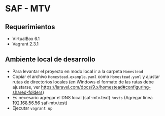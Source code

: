 # SAF - MTV

## Requerimientos

- VirtualBox 6.1
- Vagrant 2.3.1

## Ambiente local de desarrollo
 
- Para levantar el proyecto en modo local ir a la carpeta `Homestead`
- Copiar el archivo `Homestead.example.yaml` como `Homestead.yaml` y ajustar rutas de directorios locales (en Windows el formato de las rutas debe ajustarse, ver https://laravel.com/docs/9.x/homestead#configuring-shared-folders)
- Es necesario agregar el DNS local (saf-mtv.text) `hosts` (Agregar línea 192.168.56.56	saf-mtv.test)
- Ejecutar `vagrant up`
